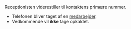 Receptionisten viderestiller til kontaktens primære nummer.

* Telefonen bliver taget af en [medarbejder](Terminologi#medarbejder).
* Vedkommende vil **ikke** tage opkaldet.

